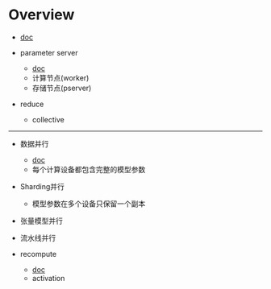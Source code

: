 
# Overview
- [doc](https://aistudio.baidu.com/aistudio/projectdetail/2996117?channelType=0&channel=0)

- parameter server
    - [doc](https://aistudio.baidu.com/aistudio/projectdetail/3022723)
    - 计算节点(worker)
    - 存储节点(pserver)

- reduce
    - collective

---

- 数据并行
    - [doc](https://aistudio.baidu.com/aistudio/projectdetail/2996858)
    - 每个计算设备都包含完整的模型参数
    
- Sharding并行
    - 模型参数在多个设备只保留一个副本

- 张量模型并行

- 流水线并行

- recompute
    - [doc](https://aistudio.baidu.com/aistudio/projectdetail/2998008)
    - activation
